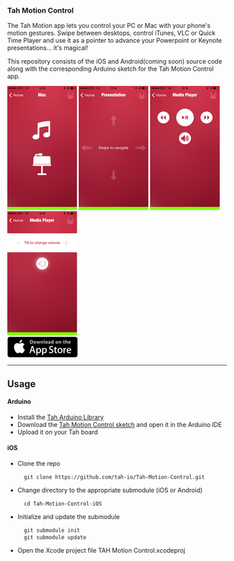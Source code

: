 ### Tah Motion Control
The Tah Motion app lets you control your PC or Mac with your phone's
motion gestures. Swipe between desktops, control iTunes, VLC or Quick
Time Player and use it as a pointer to advance your Powerpoint or
Keynote presentations... it's magical!

This repository consists of the iOS and Android(coming soon) source code along with the corresponding Arduino sketch for the Tah Motion Control app.


![Menu](Menu.PNG) ![Presentation](Presentation.PNG)
![Media](Media.PNG) ![Volume](Volume.PNG)  
<a href="https://itunes.apple.com/us/app/tah-motion/id923858114?mt=8#"><img src="TahAppStore.jpg"></img></a>

---

## Usage

#### Arduino
* Install the
[Tah Arduino Library](https://github.com/tah-io/Tah_Arduino_Library#installing)
* Download the
[Tah Motion Control sketch](https://raw.githubusercontent.com/tah-io/Tah-Motion-Control/master/MotionControlSketch/MotionControl.ino)
and open it in the Arduino IDE
* Upload it on your Tah board

#### iOS
* Clone the repo

		git clone https://github.com/tah-io/Tah-Motion-Control.git

* Change directory to the appropriate submodule (iOS or Android)

		cd Tah-Motion-Control-iOS

* Initialize and update the submodule

		git submodule init
		git submodule update
* Open the Xcode project file TAH Motion Control.xcodeproj 



